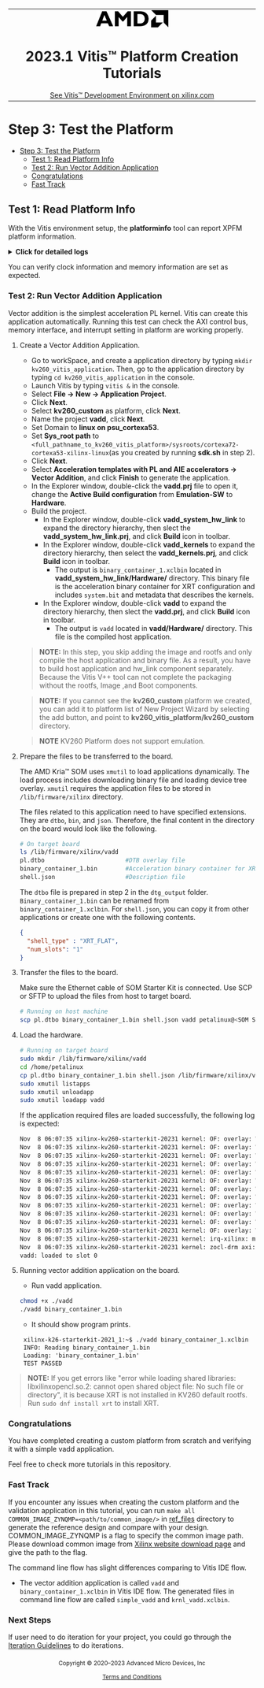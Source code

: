 <table class="sphinxhide" width="100%">
 <tr width="100%">
    <td align="center"><img src="https://raw.githubusercontent.com/Xilinx/Image-Collateral/main/xilinx-logo.png" width="30%"/><h1>2023.1 Vitis™ Platform Creation Tutorials</h1>
    <a href="https://www.xilinx.com/products/design-tools/vitis.html">See Vitis™ Development Environment on xilinx.com</br></a>
    </td>
 </tr>
</table>

# Step 3: Test the Platform

- [Step 3: Test the Platform](#step-3-test-the-platform)
  - [Test 1: Read Platform Info](#test-1-read-platform-info)
  - [Test 2: Run Vector Addition Application](#test-2-run-vector-addition-application)
  - [Congratulations](#congratulations)
  - [Fast Track](#fast-track)

## Test 1: Read Platform Info

With the Vitis environment setup, the **platforminfo** tool can report XPFM platform information.

<details>

<summary><strong>Click for detailed logs</strong></summary>  

```bash
# in kv260_custom_pkg directory
platforminfo ./kv260_custom/export/kv260_custom/kv260_custom.xpfm
==========================
Basic Platform Information
==========================
Platform:           kv260_custom
File:               Vitis-Tutorials/Vitis_Platform_Creation/Design_Tutorials/01-Edge-KV260/ref_files/step2_pfm/kv260_custom/export/kv260_custom/kv260_custom.xpfm
Description:        
A custom platform ZCU104 platform
    

=====================================
Hardware Platform (Shell) Information
=====================================
Vendor:                           xilinx
Board:                            kv260_hardware_Platform
Name:                             kv260_hardware_Platform
Version:                          0.0
Generated Version:                2023.1
Hardware:                         1
Software Emulation:               1
Hardware Emulation:               1
Hardware Emulation Platform:      0
FPGA Family:                      zynquplus
FPGA Device:                      xck26
Board Vendor:                     xilinx.com
Board Name:                       xilinx.com:kv260_som:1.4
Board Part:                       xck26-sfvc784-2LV-c

=================
Clock Information
=================
  Default Clock Index: 1
  Clock Index:         0
    Frequency:         99.999000
  Clock Index:         1
    Frequency:         199.998000
  Clock Index:         2
    Frequency:         399.996000

==================
Memory Information
==================
  Bus SP Tag: HP0
  Bus SP Tag: HP1
  Bus SP Tag: HP2
  Bus SP Tag: HP3
  Bus SP Tag: HPC0
  Bus SP Tag: HPC1

=============================
Software Platform Information
=============================
Number of Runtimes:            1
Default System Configuration:  kv260_custom
System Configurations:
  System Config Name:                      kv260_custom
  System Config Description:               kv260_custom
  System Config Default Processor Group:   xrt
  System Config Default Boot Image:        standard
  System Config Is QEMU Supported:         1
  System Config Processor Groups:
    Processor Group Name:      xrt
    Processor Group CPU Type:  cortex-a53
    Processor Group OS Name:   linux
  System Config Boot Images:
    Boot Image Name:           standard
    Boot Image Type:           
    Boot Image BIF:            kv260_custom/boot/linux.bif
    Boot Image Data:           kv260_custom/xrt/image
    Boot Image Boot Mode:      sd
    Boot Image RootFileSystem: 
    Boot Image Mount Path:     /mnt
    Boot Image Read Me:        kv260_custom/boot/generic.readme
    Boot Image QEMU Args:      kv260_custom/qemu/pmu_args.txt:kv260_custom/qemu/qemu_args.txt
    Boot Image QEMU Boot:      
    Boot Image QEMU Dev Tree:  
Supported Runtimes:
  Runtime: OpenCL
```

</details>

You can verify clock information and memory information are set as expected.

### Test 2: Run Vector Addition Application

Vector addition is the simplest acceleration PL kernel. Vitis can create this application automatically. Running this test can check the AXI control bus, memory interface, and interrupt setting in platform are working properly.

1. Create a Vector Addition Application.

   - Go to workSpace, and create a application directory by typing `mkdir kv260_vitis_application`. Then, go to the application directory by typing `cd kv260_vitis_application` in the console.
   - Launch Vitis by typing `vitis &` in the console.
   - Select **File -> New -> Application Project**.
   - Click **Next**.
   - Select **kv260_custom** as platform, click **Next**.
   - Name the project **vadd**, click **Next**.
   - Set Domain to **linux on psu_cortexa53**.
   - Set **Sys_root path** to ```<full_pathname_to_kv260_vitis_platform>/sysroots/cortexa72-cortexa53-xilinx-linux```(as you created by running **sdk.sh** in step 2).
   - Click **Next**.
   - Select **Acceleration templates with PL and AIE accelerators -> Vector Addition**, and click **Finish** to generate the application.
   - In the Explorer window, double-click the **vadd.prj** file to open it, change the **Active Build configuration** from **Emulation-SW** to **Hardware**.
   - Build the project.
     - In the Explorer window, double-click **vadd_system_hw_link** to expand the directory hierarchy, then slect the **vadd_system_hw_link.prj**, and click **Build** icon in toolbar.
     - In the Explorer window, double-click **vadd_kernels** to expand the directory hierarchy, then select the **vadd_kernels.prj**, and click **Build** icon in toolbar.
       - The output is `binary_container_1.xclbin` located in **vadd_system_hw_link/Hardware/** directory. This binary file is the acceleration binary container for XRT configuration and includes `system.bit` and metadata that describes the kernels.
     - In the Explorer window, double-click **vadd** to expand the directory hierarchy, then slect the **vadd.prj**, and click **Build** icon in toolbar.
       - The output is `vadd` located in **vadd/Hardware/** directory. This file is the compiled host application.

    > **NOTE:** In this step, you skip adding the image and rootfs and only compile the host application and binary file. As a result, you have to build host application and hw_link component separately. Because the Vitis V++ tool can not complete the packaging without the rootfs, Image ,and Boot components.

    > **NOTE:** If you cannot see the **kv260_custom** platform we created, you can add it to platform list of New Project Wizard by selecting the add button, and point to **kv260_vitis_platform/kv260_custom** directory.

    > **NOTE** KV260 Platform does not support emulation.

2. Prepare the files to be transferred to the board.

   The AMD Kria™ SOM uses `xmutil` to load applications dynamically. The load process includes downloading binary file and loading device tree overlay. `xmutil` requires the application files to be stored in `/lib/firmware/xilinx` directory.

   The files related to this application need to have specified extensions. They are `dtbo`, `bin`, and `json`. Therefore, the final content in the directory on the board would look like the following.

   ```bash
   # On target board
   ls /lib/firmware/xilinx/vadd
   pl.dtbo                       #DTB overlay file
   binary_container_1.bin        #Acceleration binary container for XRT configuration. Also includes system.bit and metadata that describes the kernels. 
   shell.json                    #Description file
   ```

   The `dtbo` file is prepared in step 2 in the `dtg_output` folder. `Binary_container_1.bin` can be renamed from `binary_container_1.xclbin`. For `shell.json`, you can copy it from other applications or create one with the following contents.

    ```json
    {
      "shell_type" : "XRT_FLAT",
      "num_slots": "1"
    }
    ```

3. Transfer the files to the board.

    Make sure the Ethernet cable of SOM Starter Kit is connected. Use SCP or SFTP to upload the files from host to target board.

    ```bash
    # Running on host machine
    scp pl.dtbo binary_container_1.bin shell.json vadd petalinux@<SOM Starter Kit IP>:/home/petalinux
    ```

4. Load the hardware.

    ```bash
    # Running on target board
    sudo mkdir /lib/firmware/xilinx/vadd
    cd /home/petalinux
    cp pl.dtbo binary_container_1.bin shell.json /lib/firmware/xilinx/vadd
    sudo xmutil listapps
    sudo xmutil unloadapp
    sudo xmutil loadapp vadd
    ```

    If the application required files are loaded successfully, the following log is expected:

    ```bash
    Nov  8 06:07:35 xilinx-kv260-starterkit-20231 kernel: OF: overlay: WARNING: memory leak will occur if overlay removed, property: /fpga-full/firmware-name
    Nov  8 06:07:35 xilinx-kv260-starterkit-20231 kernel: OF: overlay: WARNING: memory leak will occur if overlay removed, property: /fpga-full/pid
    Nov  8 06:07:35 xilinx-kv260-starterkit-20231 kernel: OF: overlay: WARNING: memory leak will occur if overlay removed, property: /fpga-full/resets
    Nov  8 06:07:35 xilinx-kv260-starterkit-20231 kernel: OF: overlay: WARNING: memory leak will occur if overlay removed, property: /fpga-full/uid
    Nov  8 06:07:35 xilinx-kv260-starterkit-20231 kernel: OF: overlay: WARNING: memory leak will occur if overlay removed, property: /__symbols__/overlay0
    Nov  8 06:07:35 xilinx-kv260-starterkit-20231 kernel: OF: overlay: WARNING: memory leak will occur if overlay removed, property: /__symbols__/overlay1
    Nov  8 06:07:35 xilinx-kv260-starterkit-20231 kernel: OF: overlay: WARNING: memory leak will occur if overlay removed, property: /__symbols__/afi0
    Nov  8 06:07:35 xilinx-kv260-starterkit-20231 kernel: OF: overlay: WARNING: memory leak will occur if overlay removed, property: /__symbols__/clocking0
    Nov  8 06:07:35 xilinx-kv260-starterkit-20231 kernel: OF: overlay: WARNING: memory leak will occur if overlay removed, property: /__symbols__/clocking1
    Nov  8 06:07:35 xilinx-kv260-starterkit-20231 kernel: OF: overlay: WARNING: memory leak will occur if overlay removed, property: /__symbols__/overlay2
    Nov  8 06:07:35 xilinx-kv260-starterkit-20231 kernel: OF: overlay: WARNING: memory leak will occur if overlay removed, property: /__symbols__/axi_intc_0
    Nov  8 06:07:35 xilinx-kv260-starterkit-20231 kernel: OF: overlay: WARNING: memory leak will occur if overlay removed, property: /__symbols__/misc_clk_0
    Nov  8 06:07:35 xilinx-kv260-starterkit-20231 kernel: irq-xilinx: mismatch in kind-of-intr param
    Nov  8 06:07:35 xilinx-kv260-starterkit-20231 kernel: zocl-drm axi:zyxclmm_drm: error -ENXIO: IRQ index 32 not found
    vadd: loaded to slot 0
    ```

5. Running vector addition application on the board.

   - Run vadd application.

   ```bash
   chmod +x ./vadd
   ./vadd binary_container_1.bin
   ```

   - It should show program prints.

   ```
    xilinx-k26-starterkit-2021_1:~$ ./vadd binary_container_1.xclbin
    INFO: Reading binary_container_1.bin
    Loading: 'binary_container_1.bin'
    TEST PASSED
   ```

> **NOTE:** If you get errors like "error while loading shared libraries: libxilinxopencl.so.2: cannot open shared object file: No such file
or directory", it is because XRT is not installed in KV260 default rootfs. Run `sudo dnf install xrt` to install XRT.

### Congratulations

You have completed creating a custom platform from scratch and verifying it with a simple vadd application.

Feel free to check more tutorials in this repository.

### Fast Track

If you encounter any issues when creating the custom platform and the validation application in this tutorial, you can run `make all COMMON_IMAGE_ZYNQMP=<path/to/common_image/>` in [ref_files](./ref_files) directory to generate the reference design and compare with your design. COMMON_IMAGE_ZYNQMP is a flag to specify the common image path. Please download common image from [Xilinx website download page](https://www.xilinx.com/support/download.html) and give the path to the flag.

The command line flow has slight differences comparing to Vitis IDE flow.

- The vector addition application is called `vadd` and `binary_container_1.xclbin` in Vitis IDE flow. The generated files in command line flow are called `simple_vadd` and `krnl_vadd.xclbin`.

### Next Steps

If user need to do iteration for your project, you could go through the [Iteration Guidelines](./Iteration_guideline.md) to do iterations.

<p class="sphinxhide" align="center"><sub>Copyright © 2020–2023 Advanced Micro Devices, Inc</sub></p>

<p class="sphinxhide" align="center"><sup><a href="https://www.amd.com/en/corporate/copyright">Terms and Conditions</a></sup></p>
